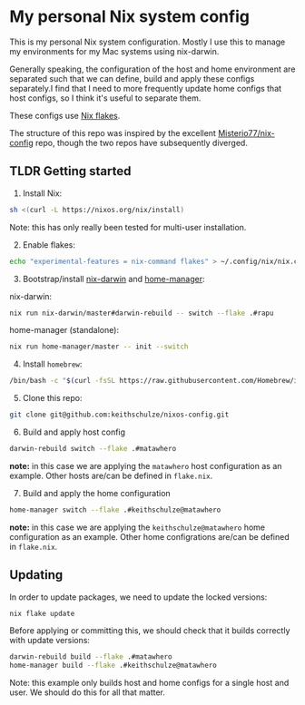 # My personal Nix system config

This is my personal Nix system configuration. Mostly I use this to manage my
environments for my Mac systems using nix-darwin.

Generally speaking, the configuration of the host and home environment are
separated such that we can define, build and apply these configs separately.I
find that I need to more frequently update home configs that host configs, so I
think it's useful to separate them.

These configs use [Nix flakes](https://nixos.wiki/wiki/Flakes).

The structure of this repo was inspired by
the excellent [Misterio77/nix-config](https://github.com/Misterio77/nix-config) repo, though the two repos have subsequently diverged.

## TLDR Getting started

1. Install Nix:

  ```sh
  sh <(curl -L https://nixos.org/nix/install)
  ```
  Note: this has only really been tested for multi-user installation.

2. Enable flakes:

  ```sh
  echo "experimental-features = nix-command flakes" > ~/.config/nix/nix.conf
  ```

3. Bootstrap/install [nix-darwin](https://github.com/LnL7/nix-darwin) and [home-manager](https://github.com/nix-community/home-manager):

  nix-darwin:

  ```sh
  nix run nix-darwin/master#darwin-rebuild -- switch --flake .#rapu
  ```

  home-manager (standalone):

  ```sh
  nix run home-manager/master -- init --switch
  ```

4. Install `homebrew`:

  ```sh
  /bin/bash -c "$(curl -fsSL https://raw.githubusercontent.com/Homebrew/install/HEAD/install.sh)"
  ```

5. Clone this repo:

  ```sh
  git clone git@github.com:keithschulze/nixos-config.git
  ```

6. Build and apply host config

  ```sh
  darwin-rebuild switch --flake .#matawhero
  ```
  __note:__ in this case we are applying the `matawhero` host configuration as
  an example. Other hosts are/can be defined in `flake.nix`.

7. Build and apply the home configuration

  ```sh
  home-manager switch --flake .#keithschulze@matawhero
  ```
  __note:__ in this case we are applying the `keithschulze@matawhero` home configuration as an
  example. Other home configrations are/can be defined in `flake.nix`.


## Updating

In order to update packages, we need to update the locked versions:

```sh
nix flake update
```

Before applying or committing this, we should check that it builds correctly
with update versions:

```sh
darwin-rebuild build --flake .#matawhero
home-manager build --flake .#keithschulze@matawhero
```
Note: this example only builds host and home configs for a single host and
user. We should do this for all that matter.

